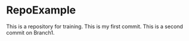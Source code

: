 # RepoExample
This is a repository for training.
This is my first commit.
This is a second commit on Branch1.
